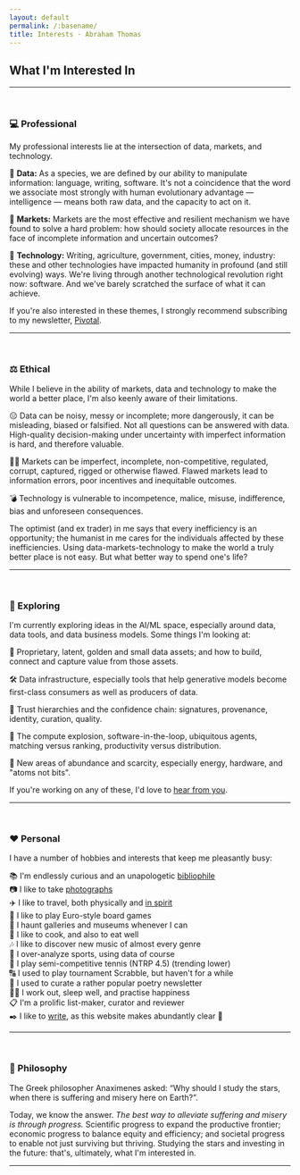 ```yaml
---
layout: default
permalink: /:basename/
title: Interests · Abraham Thomas
---
```


## What I'm Interested In



----

<br/> 

### 💻 Professional 

My professional interests lie at the intersection of data, markets, and technology.

📀 **Data:** As a species, we are defined by our ability to manipulate information: language, writing, software. It's not a coincidence that the word we associate most strongly with human evolutionary advantage — intelligence — means both raw data, and the capacity to act on it.

🏪 **Markets:** Markets are the most effective and resilient mechanism we have found to solve a hard problem: how should society allocate resources in the face of incomplete information and uncertain outcomes?

📡 **Technology:** Writing, agriculture, government, cities, money, industry: these and other technologies have impacted humanity in profound (and still evolving) ways. We're living through another technological revolution right now: software. And we've barely scratched the surface of what it can achieve.

If you're also interested in these themes, I strongly recommend subscribing to my newsletter, [Pivotal](https://pivotal.substack.com/about).

----

<br/>

### ⚖️ Ethical

While I believe in the ability of markets, data and technology to make the world a better place, I'm also keenly aware of their limitations. 

😑 Data can be noisy, messy or incomplete; more dangerously, it can be misleading, biased or falsified.  Not all questions can be answered with data.  High-quality decision-making under uncertainty with imperfect information is hard, and therefore valuable.

🏴‍☠️ Markets can be imperfect, incomplete, non-competitive, regulated, corrupt, captured, rigged or otherwise flawed.  Flawed markets lead to information errors, poor incentives and inequitable outcomes.  

💣 Technology is vulnerable to incompetence, malice, misuse, indifference, bias and unforeseen consequences.

The optimist (and ex trader) in me says that every inefficiency is an opportunity; the humanist in me cares for the individuals affected by these inefficiencies.  Using data-markets-technology to make the world a truly better place is not easy.  But what better way to spend one's life?

----

<br/>

### 🧭 Exploring

I'm currently exploring ideas in the AI/ML space, especially around data, data tools, and data business models. Some things I'm looking at:

💎 Proprietary, latent, golden and small data assets; and how to build, connect and capture value from those assets.

🛠 Data infrastructure, especially tools that help generative models become first-class consumers as well as producers of data.

🤝 Trust hierarchies and the confidence chain: signatures, provenance, identity, curation, quality.

🤖 The compute explosion, software-in-the-loop, ubiquitous agents, matching versus ranking, productivity versus distribution.

🔑 New areas of abundance and scarcity, especially energy, hardware, and "atoms not bits".

If you're working on any of these, I'd love to [hear from you](mailto:at@abrahamthomas.info).



----

<br/>

### ❤️ Personal

I have a number of hobbies and interests that keep me pleasantly busy:

📚 I'm endlessly curious and an unapologetic [bibliophile](/library)  
📷 I like to take [photographs](/gallery)  
✈️ I like to travel, both physically and [in spirit](/library/#travel-adventure--exploration)    
🎲 I like to play Euro-style board games  
🎨 I haunt galleries and museums whenever I can  
🍱 I like to cook, and also to eat well  
🎶 I like to discover new music of almost every genre  
🏅 I over-analyze sports, using data of course  
🎾 I play semi-competitive tennis (NTRP 4.5) (trending lower)  
🔠 I used to play tournament Scrabble, but haven't for a while   
🌸 I used to curate a rather popular poetry newsletter  
🏋🏾 I work out, sleep well, and practise happiness  
📋 I'm a prolific list-maker, curator and reviewer  
✒️ I like to [write](/writing), as this website makes abundantly clear 🙂   


----

<br/>

### 📡 Philosophy

The Greek philosopher Anaximenes asked: “Why should I study the stars, when there is suffering and misery here on Earth?”. 

Today, we know the answer.  *The best way to alleviate suffering and misery is through progress.*  Scientific progress to expand the productive frontier; economic progress to balance equity and efficiency; and societal progress to enable not just surviving but thriving.  Studying the stars and investing in the future: that's, ultimately, what I'm interested in.

----

<br/>

